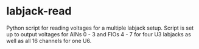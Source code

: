 # labjack-read
Python script for reading voltages for a multiple labjack setup. Script is set up to output voltages for AINs 0 - 3 and FIOs 4 - 7 for four U3 labjacks as well as all 16 channels for one U6.
